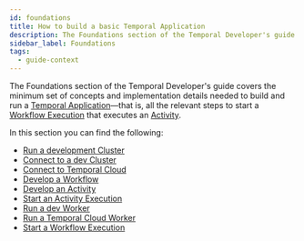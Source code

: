 ```yaml
---
id: foundations
title: How to build a basic Temporal Application
description: The Foundations section of the Temporal Developer's guide covers the minimum set of concepts and implementation details needed to build and run a Temporal Application—that is, all the relevant steps to start a Workflow Execution that executes an Activity.
sidebar_label: Foundations
tags:
  - guide-context
---
```


The Foundations section of the Temporal Developer's guide covers the minimum set of concepts and implementation details needed to build and run a [Temporal Application](/concepts/what-is-a-temporal-application)—that is, all the relevant steps to start a [Workflow Execution](#develop-workflows) that executes an [Activity](#develop-activities).

In this section you can find the following:

- [Run a development Cluster](/self-hosted/how-to-install-temporal-cli)
- [Connect to a dev Cluster](/python/connect-to-a-dev-cluster)
- [Connect to Temporal Cloud](/python/connect-to-temporal-cloud)
- [Develop a Workflow](/python/developing-workflows)
- [Develop an Activity](/python/developing-activities)
- [Start an Activity Execution](/python/spawning-activities)
- [Run a dev Worker](/python/run-a-dev-worker)
- [Run a Temporal Cloud Worker](/python/run-a-dev-worker)
- [Start a Workflow Execution](/python/spawning-workflows)
